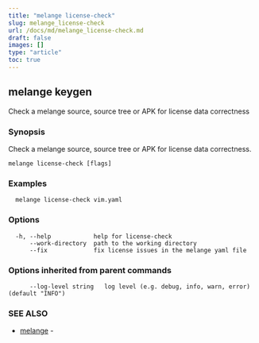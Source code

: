 ```yaml
---
title: "melange license-check"
slug: melange_license-check
url: /docs/md/melange_license-check.md
draft: false
images: []
type: "article"
toc: true
---
```

## melange keygen

Check a melange source, source tree or APK for license data correctness

### Synopsis

Check a melange source, source tree or APK for license data correctness.

```
melange license-check [flags]
```

### Examples

```
  melange license-check vim.yaml
```

### Options

```
  -h, --help            help for license-check
      --work-directory  path to the working directory
      --fix             fix license issues in the melange yaml file
```

### Options inherited from parent commands

```
      --log-level string   log level (e.g. debug, info, warn, error) (default "INFO")
```

### SEE ALSO

* [melange](/docs/md/melange.md)	 - 

